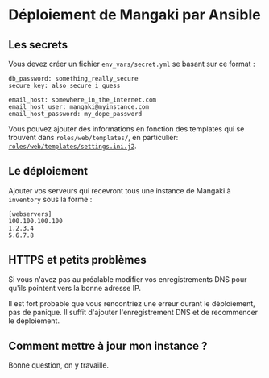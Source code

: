 # Déploiement de Mangaki par Ansible

## Les secrets

Vous devez créer un fichier `env_vars/secret.yml` se basant sur ce format :

```
db_password: something_really_secure
secure_key: also_secure_i_guess

email_host: somewhere_in_the_internet.com
email_host_user: mangaki@myinstance.com
email_host_password: my_dope_password
```

Vous pouvez ajouter des informations en fonction des templates qui se trouvent dans `roles/web/templates/`, en particulier: [`roles/web/templates/settings.ini.j2`](roles/web/templates/settings.ini.j2).

## Le déploiement

Ajouter vos serveurs qui recevront tous une instance de Mangaki à `inventory` sous la forme :

```
[webservers]
100.100.100.100
1.2.3.4
5.6.7.8
```

## HTTPS et petits problèmes

Si vous n'avez pas au préalable modifier vos enregistrements DNS pour qu'ils pointent vers la bonne adresse IP.

Il est fort probable que vous rencontriez une erreur durant le déploiement, pas de panique. Il suffit d'ajouter l'enregistrement DNS et de recommencer le déploiement.

## Comment mettre à jour mon instance ?

Bonne question, on y travaille.
